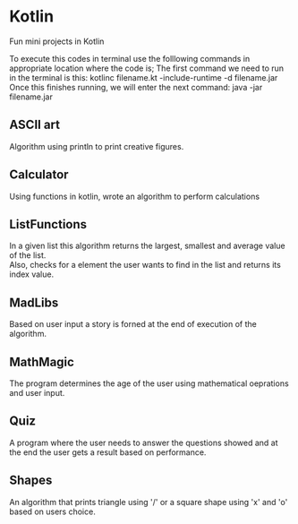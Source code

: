# Kotlin
Fun mini projects in Kotlin

To execute this codes in terminal use the folllowing commands in appropriate location where the code is;
The first command we need to run in the terminal is this: kotlinc filename.kt -include-runtime -d filename.jar  
Once this finishes running, we will enter the next command: java -jar filename.jar

## ASCII art
Algorithm using println to print creative figures.

## Calculator
Using functions in kotlin, wrote an algorithm to perform calculations

## ListFunctions
In a given list this algorithm returns the largest, smallest and average value of the list.  
Also, checks for a element the user wants to find in the list and returns its index value.  

## MadLibs
Based on user input a story is forned at the end of execution of the algorithm.

## MathMagic
The program determines the age of the user using mathematical oeprations and user input.

## Quiz
A program where the user needs to answer the questions showed and at the end the user gets a result based on performance. 

## Shapes
An algorithm that prints triangle using '/' or a square shape using 'x' and 'o' based on users choice.
